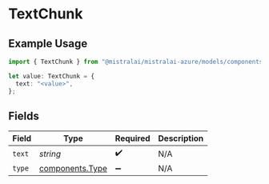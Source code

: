 # TextChunk

## Example Usage

```typescript
import { TextChunk } from "@mistralai/mistralai-azure/models/components";

let value: TextChunk = {
  text: "<value>",
};
```

## Fields

| Field                                              | Type                                               | Required                                           | Description                                        |
| -------------------------------------------------- | -------------------------------------------------- | -------------------------------------------------- | -------------------------------------------------- |
| `text`                                             | *string*                                           | :heavy_check_mark:                                 | N/A                                                |
| `type`                                             | [components.Type](../../models/components/type.md) | :heavy_minus_sign:                                 | N/A                                                |